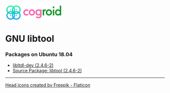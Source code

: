 [![cogroid.com](https://github.com/cogroid/resources/raw/main/images/banner/cogroid-48.png)](https://cogroid.com)

# GNU libtool

### Packages on Ubuntu 18.04

* [libltdl-dev (2.4.6-2)](https://packages.ubuntu.com/bionic/libltdl-dev)
* [Source Package: libtool (2.4.6-2)](https://packages.ubuntu.com/source/bionic/libtool)


---
[Head icons created by Freepik - Flaticon](https://www.flaticon.com/free-icons/head)
